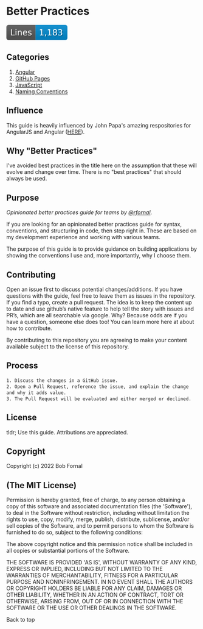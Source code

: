 # Better Practices

![Lines of Code Count](https://github.com/bob-fornal/better-practices/blob/images-branch/count-badge.svg)

## Categories

1. [Angular](/Angular/README.md)
1. [GitHub Pages](/GitHub-Pages/README.md)
1. [JavaScript](/JavaScript/README.md)
1. [Naming Conventions](/Naming-Conventions/README.md)

## Influence

This guide is heavily influenced by John Papa's amazing respositories for AngularJS and Angular ([HERE](https://github.com/johnpapa/angular-styleguide)).

## Why "Better Practices"

I've avoided best practices in the title here on the assumption that these will evolve and change over time. There is no "best practices" that should always be used.

## Purpose

*Opinionated better practices guide for teams by [@rfornal](https://twitter.com/rfornal)*.

If you are looking for an opinionated better practices guide for syntax, conventions, and structuring in code, then step right in. These are based on my development experience and working with various teams.

The purpose of this guide is to provide guidance on building applications by showing the conventions I use and, more importantly, why I choose them.

## Contributing

Open an issue first to discuss potential changes/additions. If you have questions with the guide, feel free to leave them as issues in the repository. If you find a typo, create a pull request. The idea is to keep the content up to date and use github’s native feature to help tell the story with issues and PR’s, which are all searchable via google. Why? Because odds are if you have a question, someone else does too! You can learn more here at about how to contribute.

By contributing to this repository you are agreeing to make your content available subject to the license of this repository.

## Process

```
1. Discuss the changes in a GitHub issue.
2. Open a Pull Request, reference the issue, and explain the change and why it adds value.
3. The Pull Request will be evaluated and either merged or declined.
```

## License

tldr; Use this guide. Attributions are appreciated.

## Copyright

Copyright (c) 2022 Bob Fornal

## (The MIT License)
Permission is hereby granted, free of charge, to any person obtaining a copy of this software and associated documentation files (the 'Software'), to deal in the Software without restriction, including without limitation the rights to use, copy, modify, merge, publish, distribute, sublicense, and/or sell copies of the Software, and to permit persons to whom the Software is furnished to do so, subject to the following conditions:

The above copyright notice and this permission notice shall be included in all copies or substantial portions of the Software.

THE SOFTWARE IS PROVIDED 'AS IS', WITHOUT WARRANTY OF ANY KIND, EXPRESS OR IMPLIED, INCLUDING BUT NOT LIMITED TO THE WARRANTIES OF MERCHANTABILITY, FITNESS FOR A PARTICULAR PURPOSE AND NONINFRINGEMENT. IN NO EVENT SHALL THE AUTHORS OR COPYRIGHT HOLDERS BE LIABLE FOR ANY CLAIM, DAMAGES OR OTHER LIABILITY, WHETHER IN AN ACTION OF CONTRACT, TORT OR OTHERWISE, ARISING FROM, OUT OF OR IN CONNECTION WITH THE SOFTWARE OR THE USE OR OTHER DEALINGS IN THE SOFTWARE.

Back to top
